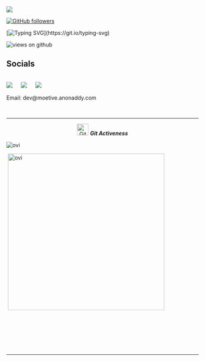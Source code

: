 <img src="https://profile-counter.glitch.me/moetive/count.svg">

[![GitHub followers](https://img.shields.io/github/followers/moetive.svg?style=social&label=Followers)](https://github.com/moetive?tab=followers)

[![Typing SVG](https://readme-typing-svg.herokuapp.com?font=Architects+Daughter&color=7AF79A&size=30&lines=Hey!+It's+Mohamed!;I'm+a+Full-Stack+Developer...;)](https://git.io/typing-svg)

<img src="https://komarev.com/ghpvc/?username=moetive&label=Views&color=brightgreen&style=flat-square" alt="views on github" />

## Socials
<br>	
<a target="_blank" href="https://www.linkedin.com/in/moetive/"><img src="https://img.shields.io/badge/-LinkedIn-0077B5?style=for-the-badge&logo=Linkedin&logoColor=white"></img></a>
&emsp;
<a target="_blank" href="mailto:dev@moetive.anonaddy.com"
><img src="https://img.shields.io/badge/-Gmail-D14836?style=for-the-badge&logo=Gmail&logoColor=white"></img></a>
&emsp;
<a target="_blank" href="https://moetive.github.io/-bootcamp-portfolio/"
><img src="https://img.shields.io/badge/-Portfolio-green?style=for-the-badge&logo=appveyor"></img></a>
<p> Email: dev@moetive.anonaddy.com </p>
<br>
</p>

<p align="><img src="https://github-readme-stats.vercel.app/api?username=moetive&theme=gruvbox" alt="muhammadfaizanhaidar"  /></p>

<hr>
<p align="center">
 <img src="https://media.giphy.com/media/W5eoZHPpUx9sapR0eu/giphy.gif" width="30px" alt="Git"/>&nbsp;<i><b>Git Activeness</b></i></p>
 
<p><img align="" src="https://github-readme-stats.vercel.app/api/top-langs?username=moetive&show_icons=true&locale=en&layout=compact&theme=gruvbox" alt="ovi" /></p>
<p>&nbsp;<img align="" src="https://github-readme-stats.vercel.app/api?username=moetive&show_icons=true&locale=en&theme=gruvbox" alt="ovi" width="410" /></p>
<br><br><br><br><br>

<hr>



<!-- ![𝚐𝚒𝚝𝚑𝚞𝚋 𝚐𝚛𝚊𝚙𝚑](https://activity-graph.herokuapp.com/graph?username=moetive&theme=gruvbox&hide_border=true&area=true) -->
